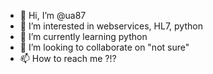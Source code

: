 - 👋 Hi, I’m @ua87
- 👀 I’m interested in webservices, HL7, python
- 🌱 I’m currently learning python
- 💞️ I’m looking to collaborate on "not sure"
- 📫 How to reach me ?!?
<!---
ua87/ua87 is a ✨ special ✨ repository because its `README.md` (this file) appears on your GitHub profile.
You can click the Preview link to take a look at your changes.
--->
